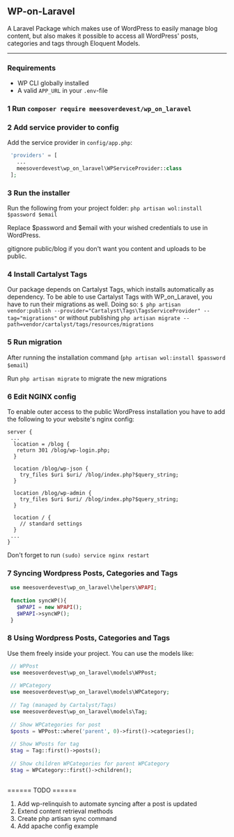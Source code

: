 
## WP-on-Laravel

A Laravel Package which makes use of WordPress to easily manage blog content, but also makes it possible to access all WordPress' posts, categories and tags through Eloquent Models.
____

### Requirements
- WP CLI globally installed
- A valid ```APP_URL``` in your ```.env```-file

### 1 Run ```composer require meesoverdevest/wp_on_laravel```

### 2 Add service provider to config
Add the service provider in ```config/app.php```:
```php
 'providers' = [
   ...
   meesoverdevest\wp_on_laravel\WPServiceProvider::class
 ];
```

### 3 Run the installer
Run the following from your project folder:
```php artisan wol:install $password $email```

Replace $password and $email with your wished credentials to use in WordPress.

gitignore public/blog if you don't want you content and uploads to be public.

### 4 Install Cartalyst Tags

Our package depends on Cartalyst Tags, which installs automatically as dependency. To be able to use Cartalyst Tags with WP_on_Laravel, you have to run their migrations as well. Doing so: ``` $ php artisan vendor:publish --provider="Cartalyst\Tags\TagsServiceProvider" --tag="migrations" ``` or without publishing ``` php artisan migrate --path=vendor/cartalyst/tags/resources/migrations ```

### 5 Run migration
After running the installation command (```php artisan wol:install $password $email```)

Run ```php artisan migrate``` to migrate the new migrations

### 6 Edit NGINX config

To enable outer access to the public WordPress installation you have to add the following to your website's nginx config:
```
server {
 ...
  location = /blog {
   return 301 /blog/wp-login.php;
  }

  location /blog/wp-json {
    try_files $uri $uri/ /blog/index.php?$query_string;
  }	

  location /blog/wp-admin {
    try_files $uri $uri/ /blog/index.php?$query_string;
  } 

  location / {
    // standard settings
  }
 ...
}
```

Don't forget to run ```(sudo) service nginx restart```

### 7 Syncing Wordpress Posts, Categories and Tags 
```php
 use meesoverdevest\wp_on_laravel\helpers\WPAPI;
 
 function syncWP(){
   $WPAPI = new WPAPI();
   $WPAPI->syncWP();
 }
```

### 8 Using Wordpress Posts, Categories and Tags 

Use them freely inside your project. You can use the models like:
```php
 // WPPost 
 use meesoverdevest\wp_on_laravel\models\WPPost;
 
 // WPCategory 
 use meesoverdevest\wp_on_laravel\models\WPCategory;
 
 // Tag (managed by Cartalyst/Tags) 
 use meesoverdevest\wp_on_laravel\models\Tag;
 
 // Show WPCategories for post
 $posts = WPPost::where('parent', 0)->first()->categories();
 
 // Show WPosts for tag
 $tag = Tag::first()->posts();
 
 // Show children WPCategories for parent WPCategory
 $tag = WPCategory::first()->children();
 
```


====== TODO ======

1. Add wp-relinquish to automate syncing after a post is updated
2. Extend content retrieval methods
3. Create php artisan sync command
4. Add apache config example
